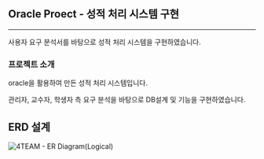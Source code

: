 ## Oracle Proect - 성적 처리 시스템 구현
---
사용자 요구 분석서를 바탕으로 성적 처리 시스템을 구현하였습니다.

### 프로젝트 소개
oracle을 활용하여 만든 성적 처리 시스템입니다.

관리자, 교수자, 학생자 측 요구 분석을 바탕으로 DB설계 및 기능을 구현하였습니다.

## ERD 설계
![4TEAM - ER Diagram(Logical)](https://github.com/sanghwa94/oracle-project/assets/168788492/1f0c6a3f-422d-478e-b6b9-3fb9c1667570)





